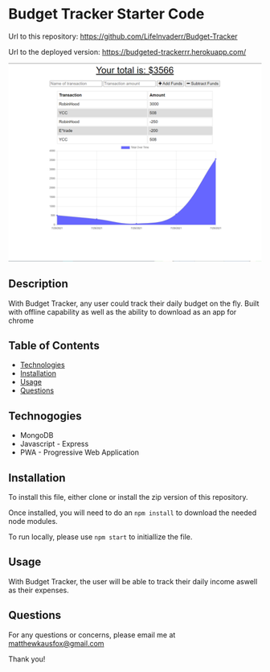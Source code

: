# Budget Tracker Starter Code
Url to this repository: https://github.com/LifeInvaderr/Budget-Tracker

Url to the deployed version: https://budgeted-trackerrr.herokuapp.com/

![Page Preview](images/webpage.PNG)

## Description
With Budget Tracker, any user could track their daily budget on the fly. Built with offline capability as well as the ability to download as an app for chrome

## Table of Contents
* [Technologies](#technologies)
* [Installation](#installation)
* [Usage](#usage)
* [Questions](#questions)

## Technogogies
* MongoDB
* Javascript - Express
* PWA - Progressive Web Application


## Installation
To install this file, either clone or install the zip version of this repository.

Once installed, you will need to do an `npm install` to download the needed node modules.

To run locally, please use `npm start` to initiallize the file.

## Usage
With Budget Tracker, the user will be able to track their daily income aswell as their expenses.

## Questions
For any questions or concerns, please email me at matthewkausfox@gmail.com

Thank you!
